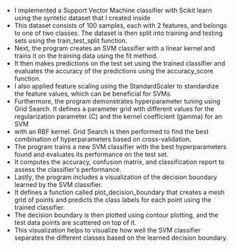 - I implemented a Support Vector Machine classifier with Scikit learn using the syntetic dataset that I created inside
- This dataset consists of 100 samples, each with 2 features, and belongs to one of two classes. The dataset is then split into training and testing sets using the train_test_split function.
- Next, the program creates an SVM classifier with a linear kernel and trains it on the training data using the fit method. 
- It then makes predictions on the test set using the trained classifier and evaluates the accuracy of the predictions using the accuracy_score function.
- I also applied feature scaling using the StandardScaler to standardize the feature values, which can be beneficial for SVMs.
- Furthermore, the program demonstrates hyperparameter tuning using Grid Search. It defines a parameter grid with different values for the regularization parameter (C) and the kernel coefficient (gamma) for an SVM 
- with an RBF kernel. Grid Search is then performed to find the best combination of hyperparameters based on cross-validation.
- The program trains a new SVM classifier with the best hyperparameters found and evaluates its performance on the test set. 
- It computes the accuracy, confusion matrix, and classification report to assess the classifier's performance.
- Lastly, the program includes a visualization of the decision boundary learned by the SVM classifier.
- It defines a function called plot_decision_boundary that creates a mesh grid of points and predicts the class labels for each point using the trained classifier. 
- The decision boundary is then plotted using contour plotting, and the test data points are scattered on top of it.
- This visualization helps to visualize how well the SVM classifier separates the different classes based on the learned decision boundary.
